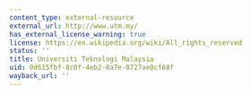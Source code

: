 ```yaml
---
content_type: external-resource
external_url: http://www.utm.my/
has_external_license_warning: true
license: https://en.wikipedia.org/wiki/All_rights_reserved
status: ''
title: Universiti Teknologi Malaysia
uid: 0d615fbf-8c0f-4eb2-8a7e-8727ae0cf68f
wayback_url: ''
---
```

